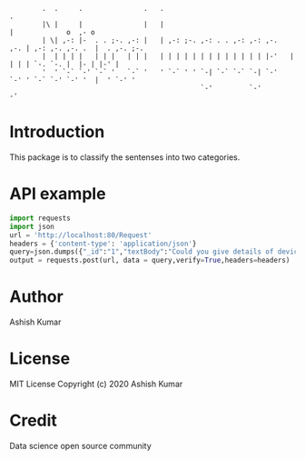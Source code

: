             
            .  .     .               .   .                                   .
            |\ |     |               |   |                                   |             o  ,- o
            | \| ,-: |-  . . ;-. ,-: |   | ,-: ;-. ,-: . . ,-: ,-: ,-.   ,-. | ,-: ,-. ,-. .  |  . ,-. ;-.
            |  | | | |   | | |   | | |   | | | | | | | | | | | | | |-'   |   | | | `-. `-. |  |- | |-' |
            '  ' `-` `-' `-` '   `-` '   ' `-` ' ' `-| `-` `-` `-| `-'   `-' ' `-` `-' `-' '  |  ' `-' '
                                                   `-'         `-'                           -'
# Introduction
This package is to classify the sentenses into two categories.

# API example
```python
import requests
import json
url = 'http://localhost:80/Request'
headers = {'content-type': 'application/json'}
query=json.dumps({"_id":"1","textBody":"Could you give details of device"})
output = requests.post(url, data = query,verify=True,headers=headers)
```
 
# Author
Ashish Kumar

# License
MIT License
Copyright (c) 2020 Ashish Kumar

# Credit
Data science open source community